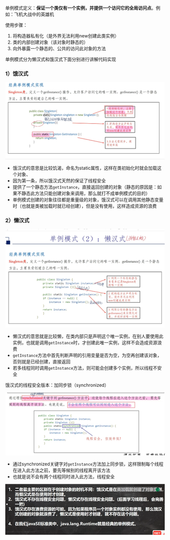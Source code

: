 单例模式定义：**保证一个类仅有一个实例，并提供一个访问它的全局访问点**。例如：飞机大战中的英雄机

使用步骤：
1. 将构造器私有化（是外界无法利用new创建此类实例）
2. 类的内部创建对象（该对象时静态的）
3. 向外暴露一个静态的、公共的访问此对象的方法


单例模式分为懒汉式和饿汉式下面分别进行讲解代码实现

### 1）饿汉式
![](assets/01单例模式/b36756979d5d1de1bb5ed8bbafdaae4.jpg)
* 饿汉式的意思是比较饥渴，命名为static属性，这样在类初始化时就会加载这个对象、
* 因为第一条，所以饿汉式天然的保证了线程安全
* 提供了一个静态方法`getInstance`，直接返回创建的对象（静态的原因是：如果不静态此方法只能创建对象来调用，那么就打不成单例模式的目的）
* 单例模式创建的对象往往都是重量级的对象，饿汉式可以在调用其他静态变量时（也就是类被加载时就已经创建），但是没有使用，这样造成资源的浪费


### 2）懒汉式
![](assets/01单例模式/8c61898216433d81bdd872b71978b79%201.jpg)
* 懒汉式的意思就是比较懒，在类内部只是声明这个唯一实例，在别人要使用此实例，也就是调用`getInstance`时，才创建此唯一实例，这样不会造成资源浪费
* `getInstance`方法中首先判断声明的引用变量是否为空，为空再创建该对象，否则就是已经创建，直接返回
* 若多线程同时调用`getInstance`方法，则可能会创建多个实例，所以线程不安全

饿汉式的线程安全版本：加同步锁（synchronized）

![](assets/01单例模式/f2c20b2295c0de43be031ada7d21842.jpg)
* 通过synchronized关键字对`getInstance`方法加上同步锁，这样限制每个线程在进入此方法之前，要先等候别的线程离开该方法
* 也就是说不会有两个线程同时进入此方法，线程安全

![](assets/01单例模式/file-20250213095737480.png)